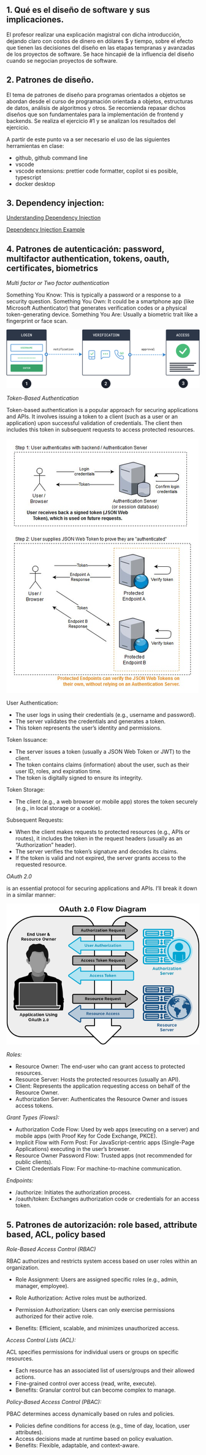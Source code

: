 ## 1. Qué es el diseño de software y sus implicaciones. ##
El profesor realizar una explicación magistral con dicha introducción, dejando claro con costos de dinero en dólares $ y tiempo, sobre el efecto que tienen las decisiones del diseño en las etapas tempranas y avanzadas de los proyectos de software. Se hace hincapié de la influencia del diseño cuando se negocian proyectos de software. 

## 2. Patrones de diseño. ##
El tema de patrones de diseño para programas orientados a objetos se abordan desde el curso de programación orientada a objetos, estructuras de datos, análisis de algoritmos y otros. Se recomienda repasar dichos diseños que son fundamentales para la implementación de frontend y backends. Se realiza el ejercicio #1 y se analizan los resultados del ejercicio.

A partir de este punto va a ser necesario el uso de las siguientes herramientas en clase:
- github, github command line
- vscode 
- vscode extensions: prettier code formatter, copilot si es posible, typescript
- docker desktop

## 3. Dependency injection: ## 
 
[Understanding Dependency Injection](https://medium.com/@sardar.khan299/understanding-dependency-injection-a-powerful-design-pattern-for-flexible-and-testable-code-5e1161dd37dd) 


[Dependency Injection Example](src/dependencyinjection)


## 4. Patrones de autenticación: password, multifactor authentication, tokens, oauth, certificates, biometrics ## 

*Multi factor or Two factor authentication*

Something You Know: This is typically a password or a response to a security question.
Something You Own: It could be a smartphone app (like Microsoft Authenticator) that generates verification codes or a physical token-generating device.
Something You Are: Usually a biometric trait like a fingerprint or face scan.

![Image](./images/2fa-diagram.png)


*Token-Based Authentication* 

Token-based authentication is a popular approach for securing applications and APIs. It involves issuing a token to a client (such as a user or an application) upon successful validation of credentials. The client then includes this token in subsequent requests to access protected resources.

![Image](./images/tokenauth.jpg)

User Authentication: 

- The user logs in using their credentials (e.g., username and password).
- The server validates the credentials and generates a token.
- This token represents the user’s identity and permissions.

Token Issuance: 

- The server issues a token (usually a JSON Web Token or JWT) to the client.
- The token contains claims (information) about the user, such as their user ID, roles, and expiration time.
- The token is digitally signed to ensure its integrity.

Token Storage: 

- The client (e.g., a web browser or mobile app) stores the token securely (e.g., in local storage or a cookie).

Subsequent Requests: 

- When the client makes requests to protected resources (e.g., APIs or routes), it includes the token in the request headers (usually as an “Authorization” header).
- The server verifies the token’s signature and decodes its claims.
- If the token is valid and not expired, the server grants access to the requested resource. 


*OAuth 2.0*  

is an essential protocol for securing applications and APIs. I’ll break it down in a similar manner:

![Image](./images/oauthdiagram.png)

_Roles:_

- Resource Owner: The end-user who can grant access to protected resources.
- Resource Server: Hosts the protected resources (usually an API).
- Client: Represents the application requesting access on behalf of the Resource Owner.
- Authorization Server: Authenticates the Resource Owner and issues access tokens.

_Grant Types (Flows):_

- Authorization Code Flow: Used by web apps (executing on a server) and mobile apps (with Proof Key for Code Exchange, PKCE).
- Implicit Flow with Form Post: For JavaScript-centric apps (Single-Page Applications) executing in the user’s browser.
- Resource Owner Password Flow: Trusted apps (not recommended for public clients).
- Client Credentials Flow: For machine-to-machine communication.

_Endpoints:_
- /authorize: Initiates the authorization process.
- /oauth/token: Exchanges authorization code or credentials for an access token. 


## 5. Patrones de autorización: role based, attribute based, ACL, policy based ## 


*Role-Based Access Control (RBAC)* 

RBAC authorizes and restricts system access based on user roles within an organization.

- Role Assignment: Users are assigned specific roles (e.g., admin, manager, employee). 

- Role Authorization: Active roles must be authorized. 

- Permission Authorization: Users can only exercise permissions authorized for their active role. 

- Benefits: Efficient, scalable, and minimizes unauthorized access. 


*Access Control Lists (ACL):* 

ACL specifies permissions for individual users or groups on specific resources.

- Each resource has an associated list of users/groups and their allowed actions.
- Fine-grained control over access (read, write, execute).
- Benefits: Granular control but can become complex to manage.

*Policy-Based Access Control (PBAC):* 

PBAC determines access dynamically based on rules and policies. 

- Policies define conditions for access (e.g., time of day, location, user attributes).
- Access decisions made at runtime based on policy evaluation.
- Benefits: Flexible, adaptable, and context-aware.